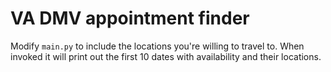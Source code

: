 # VA DMV appointment finder

Modify `main.py` to include the locations you're willing to travel to. When invoked it will print out the first 10 dates with availability and their locations.
